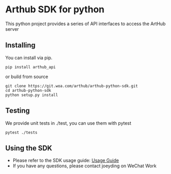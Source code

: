 # Arthub SDK for python

This python project provides a series of API interfaces to access the ArtHub server

## Installing

You can install via pip.

```
pip install arthub_api
```

or build from source

```
git clone https://git.woa.com/arthub/arthub-python-sdk.git
cd arthub-python-sdk
python setup.py install
```

## Testing

We provide unit tests in ./test, you can use them with pytest

```
pytest ./tests
```

## Using the SDK

* Please refer to the SDK usage guide:
  [Usage Guide](./docs/usage_guide.md)
* If you have any questions, please contact joeyding on WeChat Work
